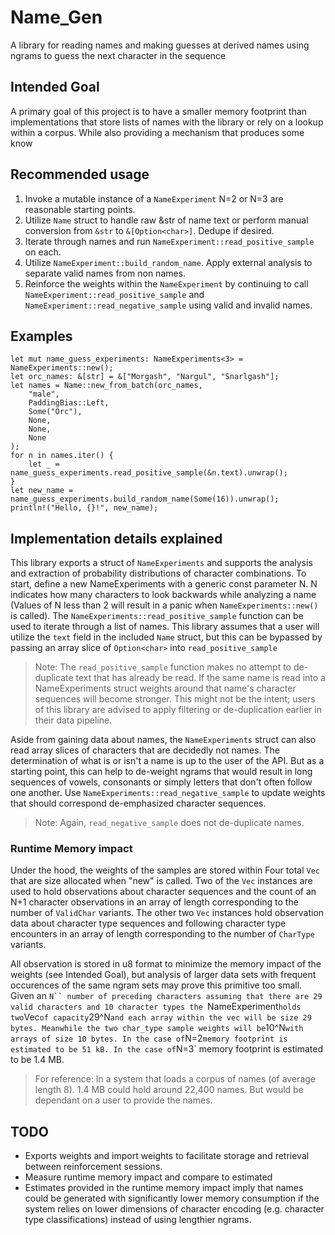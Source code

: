 # Name_Gen

A library for reading names and making guesses at derived names using ngrams to guess the next character in the sequence

## Intended Goal
A primary goal of this project is to have a smaller memory footprint than implementations that store lists of names with the library or rely on a lookup within a corpus. While also providing a mechanism
that produces some know

## Recommended usage
1. Invoke a mutable instance of a `NameExperiment` N=2 or N=3 are reasonable starting points.
2. Utilize `Name` struct to handle raw &str of name text or perform manual conversion from `&str` to `&[Option<char>]`. Dedupe if desired.
3. Iterate through names and run `NameExperiment::read_positive_sample` on each.
4. Utilize `NameExperiment::build_random_name`. Apply external analysis to separate valid names from non names.
5. Reinforce the weights within the `NameExperiment` by continuing to call `NameExperiment::read_positive_sample` and `NameExperiment::read_negative_sample` using valid and invalid names.

## Examples
```
let mut name_guess_experiments: NameExperiments<3> = NameExperiments::new();
let orc_names: &[str] = &["Morgash", "Nargul", "Snarlgash"];
let names = Name::new_from_batch(orc_names,
    "male",
    PaddingBias::Left,
    Some("Orc"),
    None,
    None,
    None
);
for n in names.iter() {
    let _ = name_guess_experiments.read_positive_sample(&n.text).unwrap();
}
let new_name = name_guess_experiments.build_random_name(Some(16)).unwrap();
println!("Hello, {}!", new_name);
```

## Implementation details explained 
This library exports a struct of `NameExperiments` and supports the analysis and extraction of probability distributions of character combinations.
To start, define a new NameExperiments with a generic const parameter N. N indicates how many characters to look backwards while analyzing a name
(Values of N less than 2 will result in a panic when `NameExperiments::new()` is called).
The `NameExperiments::read_positive_sample` function can be used to iterate through a list of names. This library assumes that a user will utilize the `text` field in the included `Name` struct,
but this can be bypassed by passing an array slice of `Option<char>` into `read_positive_sample`

> Note: The `read_positive_sample` function makes no attempt to de-duplicate text that has already be read. If the same name is read into a NameExperiments struct weights around that name's character
> sequences will become stronger. This might not be the intent; users of this library are advised to apply filtering or de-duplication earlier in their data pipeline.

Aside from gaining data about names, the `NameExperiments` struct can also read array slices of characters that are decidedly not names. The determination of what is or isn't a name is up to the
user of the API. But as a starting point, this can help to de-weight ngrams that would result in long sequences of vowels, consonants or simply letters that don't often follow one another.
Use `NameExperiments::read_negative_sample` to update weights that should correspond de-emphasized character sequences.

> Note: Again, `read_negative_sample` does not de-duplicate names.

### Runtime Memory impact
Under the hood, the weights of the samples are stored within Four total `Vec` that are size allocated when "new" is called. Two of the `Vec` instances are used to hold observations about character
sequences and the count of an N+1 character observations in an array of length corresponding to the number of `ValidChar` variants.
The other two `Vec` instances hold observation data about character type sequences and following character type encounters in an array of length corresponding to the number of `CharType` variants.

All observation is stored in u8 format to minimize the memory impact of the weights (see Intended Goal), but analysis of larger data sets with frequent occurences of the same ngram sets may prove this
primitive too small.
Given an `N`` number of preceding characters assuming that there are 29 valid characters and 10 character types
the `NameExperiment` holds two `Vec` of capacity `29^N` and each array within the vec will be size 29 bytes. Meanwhile the two char_type sample weights will be `10^N` with arrays of size 10 bytes.
In the case of `N=2` memory footprint is estimated to be 51 kB. In the case of `N=3` memory footprint is estimated to be 1.4 MB.
> For reference: In a system that loads a corpus of names (of average length 8). 1.4 MB could hold around 22,400 names. But would be dependant on a user to provide the names.

## TODO
* Exports weights and import weights to facilitate storage and retrieval between reinforcement sessions.
* Measure runtime memory impact and compare to estimated
* Estimates provided in the runtime memory impact imply that names could be generated with significantly lower memory consumption if the system relies on lower dimensions of character
 encoding (e.g. character type classifications) instead of using lengthier ngrams.
